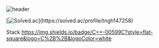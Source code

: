 ![header](https://capsule-render.vercel.app/api?type=waving&color=E3826C&height=250&section=header&text=SSOsh's_github%20Song&fontSize=90&animation=fadeIn&fontAlignY=38&desc=%20&descAlignY=62&descAlign=62)


[![Solved.ac](http://mazassumnida.wtf/api/generate_badge?boj=****)](https://solved.ac/profile/tngh147258)

Stack
https://img.shields.io/badge/C++-00599C?style=flat-square&logo=C%2B%2B&logoColor=white



<!--
**SSOsh/SSOsh** is a ✨ _special_ ✨ repository because its `README.md` (this file) appears on your GitHub profile.

Here are some ideas to get you started:

- 🔭 I’m currently working on ...
- 🌱 I’m currently learning ...
- 👯 I’m looking to collaborate on ...
- 🤔 I’m looking for help with ...
- 💬 Ask me about ...
- 📫 How to reach me: ...
- 😄 Pronouns: ...
- ⚡ Fun fact: ...
-->
